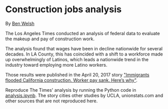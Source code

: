 # Construction jobs analysis

By [Ben Welsh](mailto:ben.welsh@latimes.com)

The Los Angeles Times conducted an analysis of federal data to evaluate the makeup and pay of construction work. 

The analysis found that wages have been in decline nationwide for several decades. In LA County, this has coincided with a shift to a workforce made up overwhelmingly of Latinos, which leads a nationwide trend in the industry toward employing more Latino workers.

Those results were published in the April 20, 2017 story ["Immigrants flooded California construction. Worker pay sank. Here’s why"](www.latimes.com/projects/la-fi-construction-trump/).

Reproduce The Times' analysis by running the Python code in [analysis.ipynb](./analysis.ipynb). The story cities other studies by UCLA, unionstats.com and other sources that are not reproduced here.
